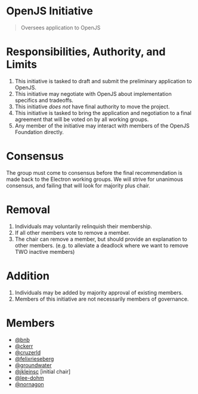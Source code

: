 # OpenJS Initiative

> Oversees application to OpenJS

# Responsibilities, Authority, and Limits

1. This initiative is tasked to draft and submit the preliminary application to OpenJS.
2. This initiative may negotiate with OpenJS about implementation specifics and tradeoffs.
3. This initiative *does not* have final authority to move the project.
4. This initiative is tasked to bring the application and negotiation to a final agreement that will be voted on by all working groups.
5. Any member of the initiative may interact with members of the OpenJS Foundation directly.

# Consensus

The group must come to consensus before the final recommendation is made back to the Electron working groups.
We will strive for unanimous consensus, and failing that will look for majority plus chair.

# Removal

1. Individuals may voluntarily relinquish their membership.
2. If all other members vote to remove a member.
3. The chair can remove a member, but should provide an explanation to other members. (e.g. to alleviate a deadlock where we want to remove TWO inactive members)

# Addition

1. Individuals may be added by majority approval of existing members.
2. Members of this initiative are not necessarily members of governance.

# Members

- [@bnb](https://github.com/bnb)
- [@ckerr](https://github.com/ckerr)
- [@cruzerld](https://github.com/cruzerld)
- [@felixrieseberg](https://github.com/felixrieseberg)
- [@groundwater](https://github.com/groundwater)
- [@jkleinsc](https://github.com/jkleinsc) [initial chair]
- [@lee-dohm](https://github.com/lee-dohm)
- [@nornagon](https://github.com/nornagon)
